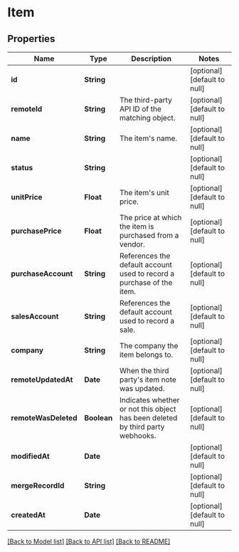 # Item
## Properties

| Name | Type | Description | Notes |
|------------ | ------------- | ------------- | -------------|
| **id** | **String** |  | [optional] [default to null] |
| **remoteId** | **String** | The third-party API ID of the matching object. | [optional] [default to null] |
| **name** | **String** | The item&#39;s name. | [optional] [default to null] |
| **status** | **String** |  | [optional] [default to null] |
| **unitPrice** | **Float** | The item&#39;s unit price. | [optional] [default to null] |
| **purchasePrice** | **Float** | The price at which the item is purchased from a vendor. | [optional] [default to null] |
| **purchaseAccount** | **String** | References the default account used to record a purchase of the item. | [optional] [default to null] |
| **salesAccount** | **String** | References the default account used to record a sale. | [optional] [default to null] |
| **company** | **String** | The company the item belongs to. | [optional] [default to null] |
| **remoteUpdatedAt** | **Date** | When the third party&#39;s item note was updated. | [optional] [default to null] |
| **remoteWasDeleted** | **Boolean** | Indicates whether or not this object has been deleted by third party webhooks. | [optional] [default to null] |
| **modifiedAt** | **Date** |  | [optional] [default to null] |
| **mergeRecordId** | **String** |  | [optional] [default to null] |
| **createdAt** | **Date** |  | [optional] [default to null] |

[[Back to Model list]](../README.md#documentation-for-models) [[Back to API list]](../README.md#documentation-for-api-endpoints) [[Back to README]](../README.md)

